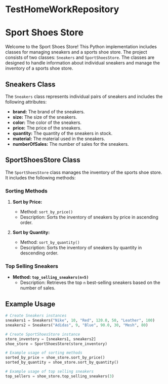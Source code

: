 # TestHomeWorkRepository

# Sport Shoes Store

Welcome to the Sport Shoes Store! This Python implementation includes classes for managing sneakers and a sports shoe store. The project consists of two classes: `Sneakers` and `SportShoesStore`. The classes are designed to handle information about individual sneakers and manage the inventory of a sports shoe store.

## Sneakers Class

The `Sneakers` class represents individual pairs of sneakers and includes the following attributes:

- **brand:** The brand of the sneakers.
- **size:** The size of the sneakers.
- **color:** The color of the sneakers.
- **price:** The price of the sneakers.
- **quantity:** The quantity of the sneakers in stock.
- **material:** The material used in the sneakers.
- **numberOfSales:** The number of sales for the sneakers.

## SportShoesStore Class

The `SportShoesStore` class manages the inventory of the sports shoe store. It includes the following methods:

### Sorting Methods

1. **Sort by Price:**
   - Method: `sort_by_price()`
   - Description: Sorts the inventory of sneakers by price in ascending order.

2. **Sort by Quantity:**
   - Method: `sort_by_quantity()`
   - Description: Sorts the inventory of sneakers by quantity in descending order.

### Top Selling Sneakers

- **Method: `top_selling_sneakers(n=5)`**
  - Description: Retrieves the top `n` best-selling sneakers based on the number of sales.

## Example Usage

```python
# Create Sneakers instances
sneakers1 = Sneakers("Nike", 10, "Red", 120.0, 50, "Leather", 100)
sneakers2 = Sneakers("Adidas", 9, "Blue", 90.0, 30, "Mesh", 80)

# Create SportShoesStore instance
store_inventory = [sneakers1, sneakers2]
shoe_store = SportShoesStore(store_inventory)

# Example usage of sorting methods
sorted_by_price = shoe_store.sort_by_price()
sorted_by_quantity = shoe_store.sort_by_quantity()

# Example usage of top selling sneakers
top_sellers = shoe_store.top_selling_sneakers(3)
